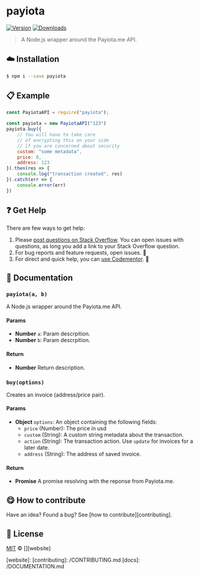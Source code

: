 <!-- Please do not edit this file. Edit the `blah` field in the `package.json` instead. If in doubt, open an issue. -->


# payiota

 [![Version](https://img.shields.io/npm/v/payiota.svg)](https://www.npmjs.com/package/payiota) [![Downloads](https://img.shields.io/npm/dt/payiota.svg)](https://www.npmjs.com/package/payiota)

> A Node.js wrapper around the Payiota.me API.

## :cloud: Installation

```sh
$ npm i --save payiota
```


## :clipboard: Example



```js
const PayiotaAPI = require("payiota");

const payiota = new PayiotaAPI("123")
payiota.buy({
    // You will have to take care
    // of encrypting this on your side
    // if you are concerned about security
    custom: "some metadata",
    price: 0,
    address: 123
}).then(res => {
    console.log("transaction created", res)
}).catch(err => {
    console.error(err)
})
```



## :question: Get Help

There are few ways to get help:

 1. Please [post questions on Stack Overflow](https://stackoverflow.com/questions/ask). You can open issues with questions, as long you add a link to your Stack Overflow question.
 2. For bug reports and feature requests, open issues. :bug:
 3. For direct and quick help, you can [use Codementor](https://www.codementor.io/johnnyb). :rocket:


## :memo: Documentation


### `payiota(a, b)`
A Node.js wrapper around the Payiota.me API.

#### Params

- **Number** `a`: Param descrpition.
- **Number** `b`: Param descrpition.

#### Return
- **Number** Return description.

### `buy(options)`
Creates an invoice (address/price pair).

#### Params

- **Object** `options`: An object containing the following fields:
  - `price` (Number): The price in usd
  - `custom` (String): A custom string metadata about the transaction.
  - `action` (String): The transaction action. Use `update` for invoices for a later date.
  - `address` (String): The address of saved invoice.

#### Return
- **Promise** A promise resolving with the reponse from Payiota.me.



## :yum: How to contribute
Have an idea? Found a bug? See [how to contribute][contributing].



## :scroll: License

[MIT][license] © [][website]

[license]: http://showalicense.com/?fullname=&year=2017#license-mit
[website]:
[contributing]: /CONTRIBUTING.md
[docs]: /DOCUMENTATION.md
